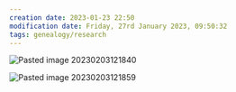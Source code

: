 ```yaml
---
creation date: 2023-01-23 22:50
modification date: Friday, 27rd January 2023, 09:50:32
tags: genealogy/research
---
```


![Pasted image 20230203121840](Pasted%20image%2020230203121840.png)

![Pasted image 20230203121859](Pasted%20image%2020230203121859.png)